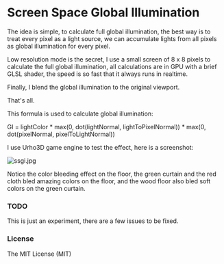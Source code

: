 # Screen Space Global Illumination
The idea is simple, to calculate full global illumination, the best way is to treat every pixel as a light source, we can accumulate lights from all pixels as global illumination for every pixel.

Low resolution mode is the secret, I use a small screen of 8 x 8 pixels to calculate the full global illumination, all calculations are in GPU with a brief GLSL shader, the speed is so fast that it always runs in realtime.

Finally, I blend the global illumination to the original viewport.

That's all.

This formula is used to calculate global illumination:

GI = lightColor * max(0, dot(lightNormal, lightToPixelNormal)) * max(0, dot(pixelNormal, pixelToLightNormal))

I use Urho3D game engine to test the effect, here is a screenshot:

![ssgi.jpg](http://www.mesh-online.net/ssgi.jpg)

Notice the color bleeding effect on the floor, the green curtain and the red cloth bled amazing colors on the floor, and the wood floor also bled soft colors on the green curtain.

### TODO
This is just an experiment, there are a few issues to be fixed.

### License
The MIT License (MIT)
